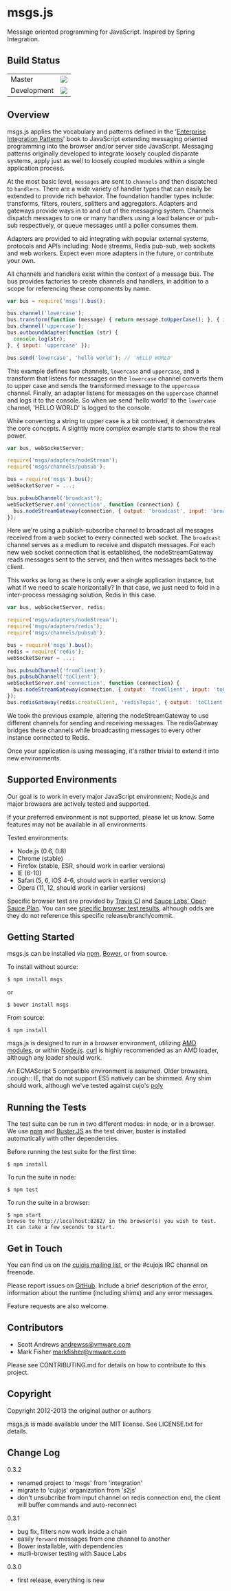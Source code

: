 msgs.js
=======

Message oriented programming for JavaScript.  Inspired by Spring Integration.


Build Status
------------

<table>
  <tr><td>Master</td><td><a href="http://travis-ci.org/cujojs/msgs" target="_blank"><img src="https://secure.travis-ci.org/cujojs/msgs.png?branch=master" /></a></tr>
  <tr><td>Development</td><td><a href="http://travis-ci.org/cujojs/msgs" target="_blank"><img src="https://secure.travis-ci.org/cujojs/msgs.png?branch=dev" /></a></tr>
</table>


Overview
--------

msgs.js applies the vocabulary and patterns defined in the '[Enterprise Integration Patterns](http://www.eaipatterns.com/)' book to JavaScript extending messaging oriented programming into the browser and/or server side JavaScript. Messaging patterns originally developed to integrate loosely coupled disparate systems, apply just as well to loosely coupled modules within a single application process.

At the most basic level, `messages` are sent to `channels` and then dispatched to `handlers`. There are a wide variety of handler types that can easily be extended to provide rich behavior. The foundation handler types include: transforms, filters, routers, splitters and aggregators. Adapters and gateways provide ways in to and out of the messaging system. Channels dispatch messages to one or many handlers using a load balancer or pub-sub respectively, or queue messages until a poller consumes them.

Adapters are provided to aid integrating with popular external systems, protocols and APIs including: Node streams, Redis pub-sub, web sockets and web workers. Expect even more adapters in the future, or contribute your own.

All channels and handlers exist within the context of a message bus. The bus provides factories to create channels and handlers, in addition to a scope for referencing these components by name.

```javascript
var bus = require('msgs').bus();

bus.channel('lowercase');
bus.transform(function (message) { return message.toUpperCase(); }, { input: 'lowercase', output: 'uppercase' });
bus.channel('uppercase');
bus.outboundAdapter(function (str) {
  console.log(str);
}, { input: 'uppercase' });

bus.send('lowercase', 'hello world'); // 'HELLO WORLD'
```

This example defines two channels, `lowercase` and `uppercase`, and a transform that listens for messages on the `lowercase` channel converts them to upper case and sends the transformed message to the `uppercase` channel.  Finally, an adapter listens for messages on the `uppercase` channel and logs it to the console.  So when we send 'hello world' to the `lowercase` channel, 'HELLO WORLD' is logged to the console.

While converting a string to upper case is a bit contrived, it demonstrates the core concepts. A slightly more complex example starts to show the real power.

```javascript
var bus, webSocketServer;

require('msgs/adapters/nodeStream');
require('msgs/channels/pubsub');

bus = require('msgs').bus();
webSocketServer = ...;

bus.pubsubChannel('broadcast');
webSocketServer.on('connection', function (connection) {
  bus.nodeStreamGateway(connection, { output: 'broadcast', input: 'broadcast' });
});

```

Here we're using a publish-subscribe channel to broadcast all messages received from a web socket to every connected web socket.  The `broadcast` channel serves as a medium to receive and dispatch messages. For each new web socket connection that is established, the nodeStreamGateway reads messages sent to the server, and then writes messages back to the client.

This works as long as there is only ever a single application instance, but what if we need to scale horizontally?  In that case, we just need to fold in a inter-process messaging solution, Redis in this case.

```javascript
var bus, webSocketServer, redis;

require('msgs/adapters/nodeStream');
require('msgs/adapters/redis');
require('msgs/channels/pubsub');

bus = require('msgs').bus();
redis = require('redis');
webSocketServer = ...;

bus.pubsubChannel('fromClient');
bus.pubsubChannel('toClient');
webSocketServer.on('connection', function (connection) {
  bus.nodeStreamGateway(connection, { output: 'fromClient', input: 'toClient' });
});
bus.redisGateway(redis.createClient, 'redisTopic', { output: 'toClient', input: 'fromClient' });
```

We took the previous example, altering the nodeStreamGateway to use different channels for sending and receiving messages. The redisGateway bridges these channels while broadcasting messages to every other instance connected to Redis.

Once your application is using messaging, it's rather trivial to extend it into new environments.


Supported Environments
----------------------

Our goal is to work in every major JavaScript environment; Node.js and major browsers are actively tested and supported.

If your preferred environment is not supported, please let us know. Some features may not be available in all environments.

Tested environments:
- Node.js (0.6, 0.8)
- Chrome (stable)
- Firefox (stable, ESR, should work in earlier versions)
- IE (6-10)
- Safari (5, 6, iOS 4-6, should work in earlier versions)
- Opera (11, 12, should work in earlier versions)

Specific browser test are provided by [Travis CI](https://travis-ci.org/cujojs/msgs) and [Sauce Labs' Open Sauce Plan](https://saucelabs.com/opensource). You can see [specific browser test results](https://saucelabs.com/u/cujojs-msgs), although odds are they do not reference this specific release/branch/commit.


Getting Started
---------------

msgs.js can be installed via [npm](https://npmjs.org/), [Bower](http://twitter.github.com/bower/), or from source.

To install without source:

    $ npm install msgs

or

    $ bower install msgs

From source:

    $ npm install

msgs.js is designed to run in a browser environment, utilizing [AMD modules](https://github.com/amdjs/amdjs-api/wiki/AMD), or within [Node.js](http://nodejs.org/).  [curl](https://github.com/cujojs/curl) is highly recommended as an AMD loader, although any loader should work.

An ECMAScript 5 compatible environment is assumed.  Older browsers, ::cough:: IE, that do not support ES5 natively can be shimmed.  Any shim should work, although we've tested against cujo's [poly](https://github.com/cujojs/poly)


Running the Tests
-----------------

The test suite can be run in two different modes: in node, or in a browser.  We use [npm](https://npmjs.org/) and [Buster.JS](http://busterjs.org/) as the test driver, buster is installed automatically with other dependencies.

Before running the test suite for the first time:

    $ npm install

To run the suite in node:

    $ npm test

To run the suite in a browser:

    $ npm start
    browse to http://localhost:8282/ in the browser(s) you wish to test.  It can take a few seconds to start.


Get in Touch
------------

You can find us on the [cujojs mailing list](https://groups.google.com/forum/#!forum/cujojs), or the #cujojs IRC channel on freenode.

Please report issues on [GitHub](https://github.com/cujojs/msgs/issues).  Include a brief description of the error, information about the runtime (including shims) and any error messages.

Feature requests are also welcome.


Contributors
------------

- Scott Andrews <andrewss@vmware.com>
- Mark Fisher <markfisher@vmware.com>

Please see CONTRIBUTING.md for details on how to contribute to this project.


Copyright
---------

Copyright 2012-2013 the original author or authors

msgs.js is made available under the MIT license.  See LICENSE.txt for details.



Change Log
----------

0.3.2
- renamed project to 'msgs' from 'integration'
- migrate to 'cujojs' organization from 's2js'
- don't unsubcribe from input channel on redis connection end, the client will buffer commands and auto-reconnect

0.3.1
- bug fix, filters now work inside a chain
- easily `forward` messages from one channel to another
- Bower installable, with dependencies
- mutli-browser testing with Sauce Labs

0.3.0
- first release, everything is new
